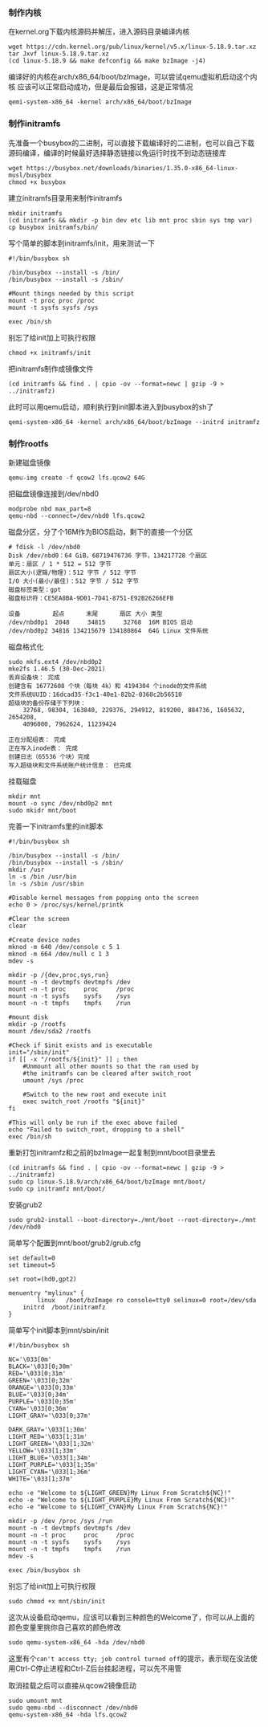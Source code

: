 ### 制作内核
在kernel.org下载内核源码并解压，进入源码目录编译内核
```
wget https://cdn.kernel.org/pub/linux/kernel/v5.x/linux-5.18.9.tar.xz
tar Jxvf linux-5.18.9.tar.xz
(cd linux-5.18.9 && make defconfig && make bzImage -j4)
```

编译好的内核在arch/x86_64/boot/bzImage，可以尝试qemu虚拟机启动这个内核
应该可以正常启动成功，但是最后会报错，这是正常情况

```
qemi-system-x86_64 -kernel arch/x86_64/boot/bzImage
```

### 制作initramfs
先准备一个busybox的二进制，可以直接下载编译好的二进制，也可以自己下载源码编译，编译的时候最好选择静态链接以免运行时找不到动态链接库
```
wget https://busybox.net/downloads/binaries/1.35.0-x86_64-linux-musl/busybox
chmod +x busybox
```

建立initramfs目录用来制作initramfs
```
mkdir initramfs
(cd initramfs && mkdir -p bin dev etc lib mnt proc sbin sys tmp var)
cp busybox initramfs/bin/
```

写个简单的脚本到initramfs/init，用来测试一下
```
#!/bin/busybox sh

/bin/busybox --install -s /bin/
/bin/busybox --install -s /sbin/

#Mount things needed by this script
mount -t proc proc /proc
mount -t sysfs sysfs /sys

exec /bin/sh
```

别忘了给init加上可执行权限
```
chmod +x initramfs/init
```

把initramfs制作成镜像文件
```
(cd initramfs && find . | cpio -ov --format=newc | gzip -9 > ../initramfz)
```

此时可以用qemu启动，顺利执行到init脚本进入到busybox的sh了
```
qemi-system-x86_64 -kernel arch/x86_64/boot/bzImage --initrd initramfz
```

### 制作rootfs
新建磁盘镜像
```
qemu-img create -f qcow2 lfs.qcow2 64G
```

把磁盘镜像连接到/dev/nbd0
```
modprobe nbd max_part=8
qemu-nbd --connect=/dev/nbd0 lfs.qcow2
```

磁盘分区，分了个16M作为BIOS启动，剩下的直接一个分区
```
# fdisk -l /dev/nbd0
Disk /dev/nbd0：64 GiB，68719476736 字节，134217728 个扇区
单元：扇区 / 1 * 512 = 512 字节
扇区大小(逻辑/物理)：512 字节 / 512 字节
I/O 大小(最小/最佳)：512 字节 / 512 字节
磁盘标签类型：gpt
磁盘标识符：CE5EA8BA-9D01-7D41-8751-E92B26266EFB

设备         起点      末尾      扇区 大小 类型
/dev/nbd0p1  2048     34815     32768  16M BIOS 启动
/dev/nbd0p2 34816 134215679 134180864  64G Linux 文件系统
```

磁盘格式化
```
sudo mkfs.ext4 /dev/nbd0p2
mke2fs 1.46.5 (30-Dec-2021)
丢弃设备块： 完成
创建含有 16772608 个块（每块 4k）和 4194304 个inode的文件系统
文件系统UUID：16dcad35-f3c1-40e1-82b2-0360c2b56510
超级块的备份存储于下列块：
	32768, 98304, 163840, 229376, 294912, 819200, 884736, 1605632, 2654208,
	4096000, 7962624, 11239424

正在分配组表： 完成
正在写入inode表： 完成
创建日志（65536 个块）完成
写入超级块和文件系统账户统计信息： 已完成
```

挂载磁盘
```
mkdir mnt
mount -o sync /dev/nbd0p2 mnt
sudo mkidr mnt/boot
```

完善一下initramfs里的init脚本
```
#!/bin/busybox sh

/bin/busybox --install -s /bin/
/bin/busybox --install -s /sbin/
mkdir /usr
ln -s /bin /usr/bin
ln -s /sbin /usr/sbin

#Disable kernel messages from popping onto the screen
echo 0 > /proc/sys/kernel/printk

#Clear the screen
clear

#Create device nodes
mknod -m 640 /dev/console c 5 1
mknod -m 664 /dev/null c 1 3
mdev -s

mkdir -p /{dev,proc,sys,run}
mount -n -t devtmpfs devtmpfs /dev
mount -n -t proc     proc     /proc
mount -n -t sysfs    sysfs    /sys
mount -n -t tmpfs    tmpfs    /run

#mount disk
mkdir -p /rootfs
mount /dev/sda2 /rootfs

#Check if $init exists and is executable
init="/sbin/init"
if [[ -x "/rootfs/${init}" ]] ; then
    #Unmount all other mounts so that the ram used by
    #the initramfs can be cleared after switch_root
    umount /sys /proc

    #Switch to the new root and execute init
    exec switch_root /rootfs "${init}"
fi

#This will only be run if the exec above failed
echo "Failed to switch_root, dropping to a shell"
exec /bin/sh
```


重新打包initramfz和之前的bzImage一起复制到mnt/boot目录里去
```
(cd initramfs && find . | cpio -ov --format=newc | gzip -9 > ../initramfz)
sudo cp linux-5.18.9/arch/x86_64/boot/bzImage mnt/boot/
sudo cp initramfz mnt/boot/
```

安装grub2
```
sudo grub2-install --boot-directory=./mnt/boot --root-directory=./mnt /dev/nbd0
```

简单写个配置到mnt/boot/grub2/grub.cfg
```
set default=0
set timeout=5

set root=(hd0,gpt2)

menuentry "mylinux" {
        linux   /boot/bzImage ro console=tty0 selinux=0 root=/dev/sda
	initrd	/boot/initramfz
}
```

简单写个init脚本到mnt/sbin/init
```
#!/bin/busybox sh

NC='\033[0m'
BLACK='\033[0;30m'
RED='\033[0;31m'
GREEN='\033[0;32m'
ORANGE='\033[0;33m'
BLUE='\033[0;34m'
PURPLE='\033[0;35m'
CYAN='\033[0;36m'
LIGHT_GRAY='\033[0;37m'

DARK_GRAY='\033[1;30m'
LIGHT_RED='\033[1;31m'
LIGHT_GREEN='\033[1;32m'
YELLOW='\033[1;33m'
LIGHT_BLUE='\033[1;34m'
LIGHT_PURPLE='\033[1;35m'
LIGHT_CYAN='\033[1;36m'
WHITE='\033[1;37m'

echo -e "Welcome to ${LIGHT_GREEN}My Linux From Scratch${NC}!"
echo -e "Welcome to ${LIGHT_PURPLE}My Linux From Scratch${NC}!"
echo -e "Welcome to ${LIGHT_CYAN}My Linux From Scratch${NC}!"

mkdir -p /dev /proc /sys /run
mount -n -t devtmpfs devtmpfs /dev
mount -n -t proc     proc     /proc
mount -n -t sysfs    sysfs    /sys
mount -n -t tmpfs    tmpfs    /run
mdev -s

exec /bin/busybox sh
```

别忘了给init加上可执行权限
```
sudo chmod +x mnt/sbin/init
```

这次从设备启动qemu，应该可以看到三种颜色的Welcome了，你可以从上面的颜色变量里挑你自己喜欢的颜色修改
```
sudo qemu-system-x86_64 -hda /dev/nbd0
```

这里有个`can't access tty; job control turned off`的提示，表示现在没法使用Ctrl-C停止进程和Ctrl-Z后台挂起进程，可以先不用管

取消挂载之后可以直接从qcow2镜像启动
```
sudo umount mnt
sudo qemu-nbd --disconnect /dev/nbd0
qemu-system-x86_64 -hda lfs.qcow2
```

